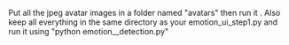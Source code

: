Put all the jpeg avatar images in a folder named "avatars" then run it .
Also keep all everything in the same directory as your emotion_ui_step1.py  and run it using "python emotion__detection.py"
